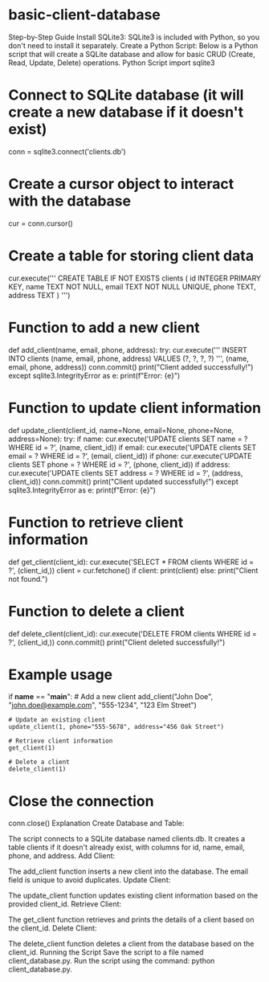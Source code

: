 # basic-client-database
Step-by-Step Guide
Install SQLite3: SQLite3 is included with Python, so you don't need to install it separately.
Create a Python Script: Below is a Python script that will create a SQLite database and allow for basic CRUD (Create, Read, Update, Delete) operations.
Python Script
import sqlite3

# Connect to SQLite database (it will create a new database if it doesn't exist)
conn = sqlite3.connect('clients.db')

# Create a cursor object to interact with the database
cur = conn.cursor()

# Create a table for storing client data
cur.execute('''
CREATE TABLE IF NOT EXISTS clients (
    id INTEGER PRIMARY KEY,
    name TEXT NOT NULL,
    email TEXT NOT NULL UNIQUE,
    phone TEXT,
    address TEXT
)
''')

# Function to add a new client
def add_client(name, email, phone, address):
    try:
        cur.execute('''
        INSERT INTO clients (name, email, phone, address)
        VALUES (?, ?, ?, ?)
        ''', (name, email, phone, address))
        conn.commit()
        print("Client added successfully!")
    except sqlite3.IntegrityError as e:
        print(f"Error: {e}")

# Function to update client information
def update_client(client_id, name=None, email=None, phone=None, address=None):
    try:
        if name:
            cur.execute('UPDATE clients SET name = ? WHERE id = ?', (name, client_id))
        if email:
            cur.execute('UPDATE clients SET email = ? WHERE id = ?', (email, client_id))
        if phone:
            cur.execute('UPDATE clients SET phone = ? WHERE id = ?', (phone, client_id))
        if address:
            cur.execute('UPDATE clients SET address = ? WHERE id = ?', (address, client_id))
        conn.commit()
        print("Client updated successfully!")
    except sqlite3.IntegrityError as e:
        print(f"Error: {e}")

# Function to retrieve client information
def get_client(client_id):
    cur.execute('SELECT * FROM clients WHERE id = ?', (client_id,))
    client = cur.fetchone()
    if client:
        print(client)
    else:
        print("Client not found.")

# Function to delete a client
def delete_client(client_id):
    cur.execute('DELETE FROM clients WHERE id = ?', (client_id,))
    conn.commit()
    print("Client deleted successfully!")

# Example usage
if __name__ == "__main__":
    # Add a new client
    add_client("John Doe", "john.doe@example.com", "555-1234", "123 Elm Street")

    # Update an existing client
    update_client(1, phone="555-5678", address="456 Oak Street")

    # Retrieve client information
    get_client(1)

    # Delete a client
    delete_client(1)

# Close the connection
conn.close()
Explanation
Create Database and Table:

The script connects to a SQLite database named clients.db.
It creates a table clients if it doesn't already exist, with columns for id, name, email, phone, and address.
Add Client:

The add_client function inserts a new client into the database.
The email field is unique to avoid duplicates.
Update Client:

The update_client function updates existing client information based on the provided client_id.
Retrieve Client:

The get_client function retrieves and prints the details of a client based on the client_id.
Delete Client:

The delete_client function deletes a client from the database based on the client_id.
Running the Script
Save the script to a file named client_database.py.
Run the script using the command: python client_database.py.
